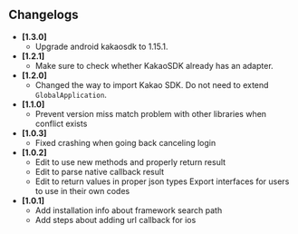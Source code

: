 ## Changelogs
- **[1.3.0]**
  + Upgrade android kakaosdk to 1.15.1.
- **[1.2.1]**
  + Make sure to check whether KakaoSDK already has an adapter.
- **[1.2.0]**
  + Changed the way to import Kakao SDK. Do not need to extend `GlobalApplication`.
- **[1.1.0]**
  + Prevent version miss match problem with other libraries when conflict exists
- **[1.0.3]**
  + Fixed crashing when going back canceling login
- **[1.0.2]**
  + Edit to use new methods and properly return result
  + Edit to parse native callback result
  + Edit to return values in proper json types
  Export interfaces for users to use in their own codes
- **[1.0.1]**
  + Add installation info about framework search path
  + Add steps about adding url callback for ios